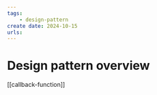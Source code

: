 ```yaml
---
tags:
    - design-pattern
create date: 2024-10-15
urls:
---
```


# Design pattern overview

[[callback-function]]

